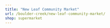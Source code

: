 ```yaml
---
title: "New Leaf Community Market"
url: /boulder-creek/new-leaf-community-market/
shop: supermarket
---
```

